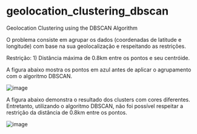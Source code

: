 # geolocation_clustering_dbscan
Geolocation Clustering using the DBSCAN Algorithm

O problema consiste em agrupar os dados (coordenadas de latitude e longitude) com base na sua geolocalização e respeitando as restrições.

Restrição: 1) Distância máxima de 0.8km entre os pontos e seu centróide.

A figura abaixo mostra os pontos em azul antes de aplicar o agrupamento com o algoritmo DBSCAN.

![image](https://user-images.githubusercontent.com/18504119/120047713-9e5c4900-bfeb-11eb-8fc3-3af8911081b7.png)

A figura abaixo demonstra o resultado dos clusters com cores diferentes.
Entretanto, utilizando o algoritmo DBSCAN, não foi possível respeitar a restrição da distância de 0.8km entre os pontos.

![image](https://user-images.githubusercontent.com/18504119/120853204-abc88480-c551-11eb-9d2c-efdbae99ff87.png)
